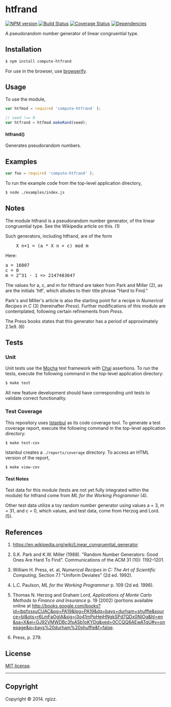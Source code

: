 htfrand
===
[![NPM version][npm-image]][npm-url] [![Build Status][travis-image]][travis-url] [![Coverage Status][coveralls-image]][coveralls-url] [![Dependencies][dependencies-image]][dependencies-url]

A pseudorandom number generator of linear congruential type.  

## Installation

``` bash
$ npm install compute-htfrand
```

For use in the browser, use [browserify](https://github.com/substack/node-browserify).


## Usage

To use the module,

``` javascript
var htfmod = require( 'compute-htfrand' );

// seed !== 0
var htfrand = htfmod.makeRand(seed);
```

#### htfrand()

Generates pseudorandom numbers.

## Examples

``` javascript
var foo = require( 'compute-htfrand' );
```

To run the example code from the top-level application directory,

``` bash
$ node ./examples/index.js
```

## Notes

The module htfrand is a pseudorandom number generator, of the linear
congruential type.  See the Wikipedia article on this.  (1)

Such generators, including htfrand, are of the form

<pre>
	X_n+1 = (a * X_n + c) mod m
</pre>

Here: 

<pre>
a = 16807
c = 0
m = 2^31 - 1 => 2147483647
</pre>

The values for a, c, and m for htfrand are taken from Park and 
Miller (2), as are the initials 'htf', which alludes to their title 
phrase "Hard to Find."  

Park's and Miller's article is also the starting point for a recipe in _Numerical Recipes in C_ (3) (hereinafter _Press_). Further modifications of this module are contemplated, following certain refinements from _Press_.  

The Press books states that this generator has a period of approximately 2.1e9. (6)  

## Tests

### Unit

Unit tests use the [Mocha](http://mochajs.org/) test framework with [Chai](http://chaijs.com) assertions. To run the tests, execute the following command in the top-level application directory:

``` bash
$ make test
```

All new feature development should have corresponding unit tests to validate correct functionality.


### Test Coverage

This repository uses [Istanbul](https://github.com/gotwarlost/istanbul) as its code coverage tool. To generate a test coverage report, execute the following command in the top-level application directory:

``` bash
$ make test-cov
```

Istanbul creates a `./reports/coverage` directory. To access an HTML version of the report,

``` bash
$ make view-cov
```

#### Test Notes

Test data for this module (tests are not yet fully integrated within the module) for htfrand come from _ML for the Working Programmer_ (4).  

Other test data utilize a toy random number generator using values a = 3, m = 31, and c = 0, which values, and test data, come from Herzog and Lord. (5).

## References

1. https://en.wikipedia.org/wiki/Linear_congruential_generator

2. S.K. Park and K.W. Miller (1988). "Random Number Generators: 
Good Ones Are Hard To Find". Communications of the ACM 31 
(10): 1192–1201.

3. William H. Press, et. al, *Numerical Recipes in C: The Art
of Scientific Computing*, Section 7.1 "Uniform Deviates" (2d ed.
1992).  

4. L.C. Paulson, *ML for the Working Programmer* p. 109 (2d ed. 1996).  

5. Thomas N. Herzog and Graham Lord, *Applications of Monte Carlo Methods to Finance and Insurance* p. 19 (2002) (portions available online at http://books.google.com/books?id=ibpfxsxuCUAC&pg=PA19&lpg=PA19&dq=bays+durham+shuffle&source=bl&ots=r6LmFaOgIA&sig=i3o41mPpHejHNgkSPd7QDx0NIOg&hl=en&sa=X&ei=GJ92VMWDBc3fsASb1oKYDg&ved=0CCQQ6AEwATgU#v=onepage&q=bays%20durham%20shuffle&f=false.  

6. Press, p. 279.




## License

[MIT license](http://opensource.org/licenses/MIT). 


---
## Copyright

Copyright &copy; 2014. rgizz.


[npm-image]: http://img.shields.io/npm/v/compute-htfrand.svg
[npm-url]: https://npmjs.org/package/compute-htfrand

[travis-image]: http://img.shields.io/travis/compute-io/htfrand/master.svg
[travis-url]: https://travis-ci.org/compute-io/htfrand

[coveralls-image]: https://img.shields.io/coveralls/compute-io/htfrand/master.svg
[coveralls-url]: https://coveralls.io/r/compute-io/htfrand?branch=master

[dependencies-image]: http://img.shields.io/david/compute-io/htfrand.svg
[dependencies-url]: https://david-dm.org/compute-io/htfrand

[dev-dependencies-image]: http://img.shields.io/david/dev/compute-io/htfrand.svg
[dev-dependencies-url]: https://david-dm.org/dev/compute-io/htfrand

[github-issues-image]: http://img.shields.io/github/issues/compute-io/htfrand.svg
[github-issues-url]: https://github.com/compute-io/htfrand/issues
